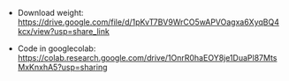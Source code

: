 - Download weight: https://drive.google.com/file/d/1pKvT7BV9WrCO5wAPVOagxa6XyqBQ4kcx/view?usp=share_link

- Code in googlecolab: https://colab.research.google.com/drive/1OnrR0haEOY8je1DuaPl87MtsMxKnxhA5?usp=sharing
